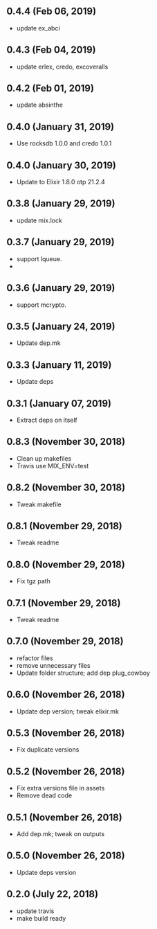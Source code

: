 ## 0.4.4 (Feb 06, 2019)
  - update ex_abci

## 0.4.3 (Feb 04, 2019)
  - update erlex, credo, excoveralls

## 0.4.2 (Feb 01, 2019)
  - update absinthe

## 0.4.0 (January 31, 2019)
  - Use rocksdb 1.0.0 and credo 1.0.1

## 0.4.0 (January 30, 2019)
  - Update to Elixir 1.8.0 otp 21.2.4

## 0.3.8 (January 29, 2019)
  - update mix.lock

## 0.3.7 (January 29, 2019)
  - support lqueue.
  -
## 0.3.6 (January 29, 2019)
  - support mcrypto.

## 0.3.5 (January 24, 2019)
  - Update dep.mk

## 0.3.3 (January 11, 2019)
  - Update deps

## 0.3.1 (January 07, 2019)
  - Extract deps on itself

## 0.8.3 (November 30, 2018)
  - Clean up makefiles
  - Travis use MIX_ENV=test

## 0.8.2 (November 30, 2018)
  - Tweak makefile

## 0.8.1 (November 29, 2018)
  - Tweak readme

## 0.8.0 (November 29, 2018)
  - Fix tgz path

## 0.7.1 (November 29, 2018)
  - Tweak readme

## 0.7.0 (November 29, 2018)
  - refactor files
  - remove unnecessary files
  - Update folder structure; add dep plug_cowboy

## 0.6.0 (November 26, 2018)
  - Update dep version; tweak elixir.mk

## 0.5.3 (November 26, 2018)
  - Fix duplicate versions

## 0.5.2 (November 26, 2018)
  - Fix extra versions file in assets
  - Remove dead code

## 0.5.1 (November 26, 2018)
  - Add dep.mk; tweak on outputs

## 0.5.0 (November 26, 2018)
  - Update deps version

## 0.2.0 (July 22, 2018)
  - update travis
  - make build ready
